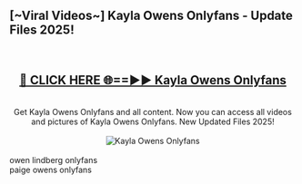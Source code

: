 <h2>[~Viral Videos~] Kayla Owens Onlyfans - Update Files 2025!</h2>
<br>
<div align="center">
<h2><a href="https://betterlinks.top/A2PfLJ" rel="nofollow">🔴 CLICK HERE 🌐==►► Kayla Owens Onlyfans</a></h2>
<br>
Get Kayla Owens Onlyfans and all content. Now you can access all videos and pictures of Kayla Owens Onlyfans. New Updated Files 2025!
<br>
<br>
<a href="https://betterlinks.top/A2PfLJ" rel="nofollow" data-target="animated-image.originalLink"><img src="https://i.ibb.co.com/WyWwxjT/player-gif2.gif" alt="Kayla Owens Onlyfans" style="max-width: 100%; display: inline-block;" data-target="animated-image.originalImage"></a>
</div>
<br>
owen lindberg onlyfans<br>
paige owens onlyfans